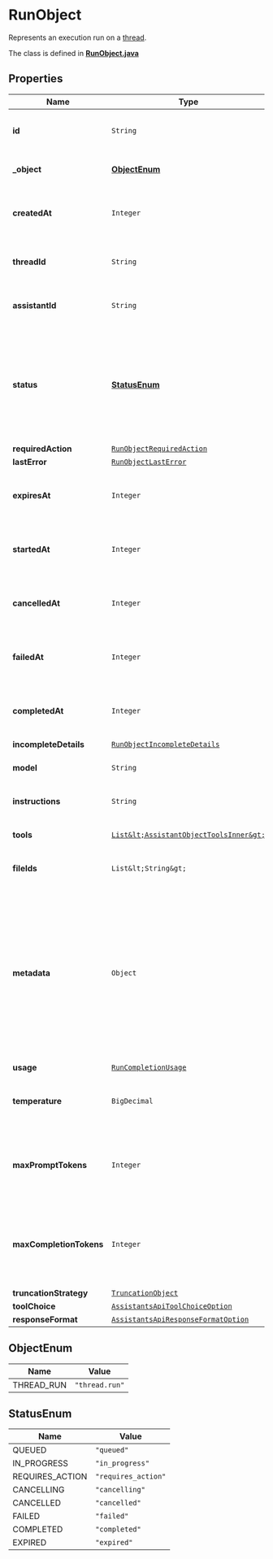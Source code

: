 

# RunObject

Represents an execution run on a [thread](/docs/api-reference/threads).

The class is defined in **[RunObject.java](../../src/main/java/org/openapitools/model/RunObject.java)**

## Properties

Name | Type | Description | Notes
------------ | ------------- | ------------- | -------------
**id** | `String` | The identifier, which can be referenced in API endpoints. | 
**_object** | [**ObjectEnum**](#ObjectEnum) | The object type, which is always &#x60;thread.run&#x60;. | 
**createdAt** | `Integer` | The Unix timestamp (in seconds) for when the run was created. | 
**threadId** | `String` | The ID of the [thread](/docs/api-reference/threads) that was executed on as a part of this run. | 
**assistantId** | `String` | The ID of the [assistant](/docs/api-reference/assistants) used for execution of this run. | 
**status** | [**StatusEnum**](#StatusEnum) | The status of the run, which can be either &#x60;queued&#x60;, &#x60;in_progress&#x60;, &#x60;requires_action&#x60;, &#x60;cancelling&#x60;, &#x60;cancelled&#x60;, &#x60;failed&#x60;, &#x60;completed&#x60;, or &#x60;expired&#x60;. | 
**requiredAction** | [`RunObjectRequiredAction`](RunObjectRequiredAction.md) |  | 
**lastError** | [`RunObjectLastError`](RunObjectLastError.md) |  | 
**expiresAt** | `Integer` | The Unix timestamp (in seconds) for when the run will expire. | 
**startedAt** | `Integer` | The Unix timestamp (in seconds) for when the run was started. | 
**cancelledAt** | `Integer` | The Unix timestamp (in seconds) for when the run was cancelled. | 
**failedAt** | `Integer` | The Unix timestamp (in seconds) for when the run failed. | 
**completedAt** | `Integer` | The Unix timestamp (in seconds) for when the run was completed. | 
**incompleteDetails** | [`RunObjectIncompleteDetails`](RunObjectIncompleteDetails.md) |  | 
**model** | `String` | The model that the [assistant](/docs/api-reference/assistants) used for this run. | 
**instructions** | `String` | The instructions that the [assistant](/docs/api-reference/assistants) used for this run. | 
**tools** | [`List&lt;AssistantObjectToolsInner&gt;`](AssistantObjectToolsInner.md) | The list of tools that the [assistant](/docs/api-reference/assistants) used for this run. | 
**fileIds** | `List&lt;String&gt;` | The list of [File](/docs/api-reference/files) IDs the [assistant](/docs/api-reference/assistants) used for this run. | 
**metadata** | `Object` | Set of 16 key-value pairs that can be attached to an object. This can be useful for storing additional information about the object in a structured format. Keys can be a maximum of 64 characters long and values can be a maxium of 512 characters long.  | 
**usage** | [`RunCompletionUsage`](RunCompletionUsage.md) |  | 
**temperature** | `BigDecimal` | The sampling temperature used for this run. If not set, defaults to 1. |  [optional property]
**maxPromptTokens** | `Integer` | The maximum number of prompt tokens specified to have been used over the course of the run.  | 
**maxCompletionTokens** | `Integer` | The maximum number of completion tokens specified to have been used over the course of the run.  | 
**truncationStrategy** | [`TruncationObject`](TruncationObject.md) |  | 
**toolChoice** | [`AssistantsApiToolChoiceOption`](AssistantsApiToolChoiceOption.md) |  | 
**responseFormat** | [`AssistantsApiResponseFormatOption`](AssistantsApiResponseFormatOption.md) |  | 


## ObjectEnum

Name | Value
---- | -----
THREAD_RUN | `"thread.run"`




## StatusEnum

Name | Value
---- | -----
QUEUED | `"queued"`
IN_PROGRESS | `"in_progress"`
REQUIRES_ACTION | `"requires_action"`
CANCELLING | `"cancelling"`
CANCELLED | `"cancelled"`
FAILED | `"failed"`
COMPLETED | `"completed"`
EXPIRED | `"expired"`






















